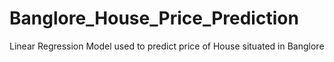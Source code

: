 # Banglore_House_Price_Prediction
Linear Regression Model used to predict price of House situated in Banglore
